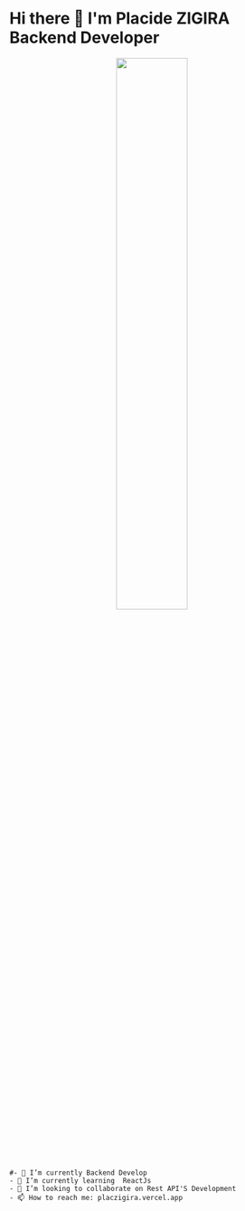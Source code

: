 # Hi there 👋 I'm Placide ZIGIRA Backend Developer
<div id="header" align="center">
  <img src="https://media.giphy.com/media/KnYNcY75uV5lwBAwPZ/giphy.gif" width=50%"/>
</div>




```
#- 🔭 I’m currently Backend Develop
- 🌱 I’m currently learning  ReactJs
- 👯 I’m looking to collaborate on Rest API'S Development
- 📫 How to reach me: placzigira.vercel.app
```

